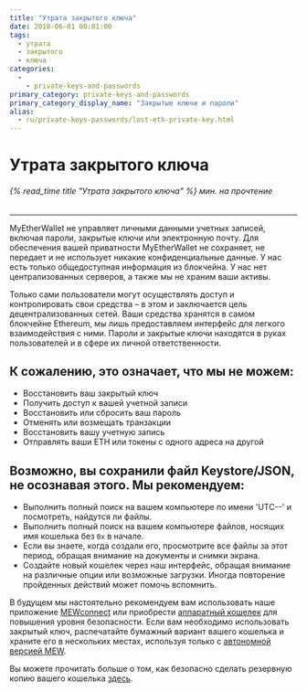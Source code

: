 ```yaml
---
title: "Утрата закрытого ключа"
date: 2018-06-01 00:01:00
tags:
  - утрата
  - закрытого
  - ключа
categories:
  - 
    - private-keys-and-passwords
primary_category: private-keys-and-passwords
primary_category_display_name: "Закрытые ключи и пароли"
alias:
  - ru/private-keys-passwords/lost-eth-private-key.html
---
```


# **Утрата закрытого ключа**

###### {% read_time title "Утрата закрытого ключа" %} мин. на прочтение

* * *

MyEtherWallet не управляет личными данными учетных записей, включая пароли, закрытые ключи или электронную почту. Для обеспечения вашей приватности MyEtherWallet не сохраняет, не передает и не использует никакие конфиденциальные данные. У нас есть только общедоступная информация из блокчейна. У нас нет централизованных серверов, а также мы не храним ваши активы.

Только сами пользователи могут осуществлять доступ и контролировать свои средства – в этом и заключается цель децентрализованных сетей. Ваши средства хранятся в самом блокчейне Ethereum, мы лишь предоставляем интерфейс для легкого взаимодействия с ними. Пароли и закрытые ключи находятся в руках пользователей и в сфере их личной ответственности.

## **К сожалению, это означает, что мы не можем:**

-   Восстановить ваш закрытый ключ
-   Получить доступ к вашей учетной записи
-   Восстановить или сбросить ваш пароль
-   Отменять или возмещать транзакции
-   Восстановить вашу учетную запись
-   Отправлять ваши ETH или токены с одного адреса на другой

## **Возможно, вы сохранили файл Keystore/JSON, не осознавая этого. Мы рекомендуем:**

-   Выполнить полный поиск на вашем компьютере по имени 'UTC--' и посмотреть, найдутся ли файлы.
-   Выполнить полный поиск на вашем компьютере файлов, носящих имя кошелька без `0x` в начале.
-   Если вы знаете, когда создали его, просмотрите все файлы за этот период, обращая внимание на документы и снимки экрана.
-   Создайте новый кошелек через наш интерфейс, обращая внимание на различные опции или возможные загрузки. Иногда повторение пройденных действий может помочь вспомнить.

В будущем мы настоятельно рекомендуем вам использовать наше приложение [MEWconnect](/@@@@@@/mewconnect/mewconnect-user-guide/) или приобрести [аппаратный кошелек](/@@@@@@/hardware-wallets/using-ledger-with-mew/) для повышения уровня безопасности. Если вам необходимо использовать закрытый ключ, распечатайте бумажный вариант вашего кошелька и храните его в нескольких местах, используя только с [автономной версией MEW](/@@@@@@/offline/offline-mew-looks-weird/).

Вы можете прочитать больше о том, как безопасно сделать резервную копию вашего кошелька [здесь](/@@@@@@/mewconnect/mewconnect-101-recover/).

